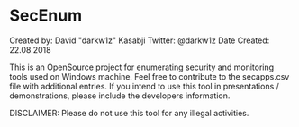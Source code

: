 # SecEnum
Created by: David "darkw1z" Kasabji
Twitter: @darkw1z
Date Created: 22.08.2018

This is an OpenSource project for enumerating security and monitoring tools used on Windows machine.
Feel free to contribute to the secapps.csv file with additional entries.
If you intend to use this tool in presentations / demonstrations, please include the developers information.

DISCLAIMER: Please do not use this tool for any illegal activities.
